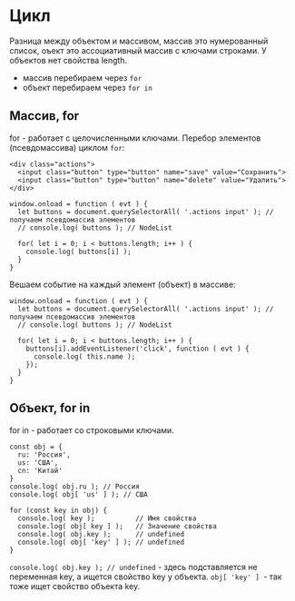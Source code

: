 # Цикл
Разница между объектом и массивом, массив это нумерованный список, оъект это ассоциативный массив с ключами строками. У объектов нет свойства length.

- массив перебираем через `for`
- объект перебираем через `for in`

## Массив, for 
for - работает с целочисленными ключами. Перебор элементов (псевдомассива) циклом `for`:

    <div class="actions">
      <input class="button" type="button" name="save" value="Сохранить">
      <input class="button" type="button" name="delete" value="Удалить">
    </div>

    window.onload = function ( evt ) {
      let buttons = document.querySelectorAll( '.actions input' ); // получаем псевдомассив элементов
      // console.log( buttons ); // NodeList

      for( let i = 0; i < buttons.length; i++ ) {
        console.log( buttons[i] );
      }
    }

Вешаем событие на каждый элемент (объект) в массиве:

    window.onload = function ( evt ) {
      let buttons = document.querySelectorAll( '.actions input' ); // получаем псевдомассив элементов
      // console.log( buttons ); // NodeList

      for( let i = 0; i < buttons.length; i++ ) {
        buttons[i].addEventListener('click', function ( evt ) {
          console.log( this.name );
        });
      }
    }

## Объект, for in
for in - работает со строковыми ключами.

    const obj = {
      ru: 'Россия',
      us: 'США',
      cn: 'Китай'
    }
    console.log( obj.ru ); // Россия
    console.log( obj[ 'us' ] ); // США

    for (const key in obj) {
      console.log( key );          // Имя свойства
      console.log( obj[ key ] );   // Значение свойства
      console.log( obj.key );      // undefined
      console.log( obj[ 'key' ] ); // undefined
    }

`console.log( obj.key ); // undefined` - здесь подставляется не переменная key, а ищется свойство key у объекта. `obj[ 'key' ] `- так тоже ищет свойство объекта key.
